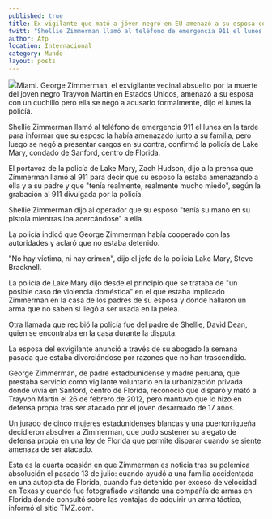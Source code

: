 ```yaml
---
published: true
title: Ex vigilante que mató a jóven negro en EU amenazó a su esposa con cuchillo
twitt: "Shellie Zimmerman llamó al teléfono de emergencia 911 el lunes en la tarde para informar que su esposo la había amenazado junto a su familia, pero luego se negó a presentar cargos en su contra, confirmó la policía de Lake Mary, condado de Sanford, centro de Florida."
author: Afp
location: Internacional
category: Mundo
layout: posts
---
```


![](http://i.imgur.com/NCOZkFUm.jpg)Miami. George Zimmerman, el exvigilante vecinal absuelto por la muerte del joven negro Trayvon Martin en Estados Unidos, amenazó a su esposa con un cuchillo pero ella se negó a acusarlo formalmente, dijo el lunes la policía.

Shellie Zimmerman llamó al teléfono de emergencia 911 el lunes en la tarde para informar que su esposo la había amenazado junto a su familia, pero luego se negó a presentar cargos en su contra, confirmó la policía de Lake Mary, condado de Sanford, centro de Florida.

El portavoz de la policía de Lake Mary, Zach Hudson, dijo a la prensa que Zimmerman llamó al 911 para decir que su esposo la estaba amenazando a ella y a su padre y que "tenía realmente, realmente mucho miedo", según la grabación al 911 divulgada por la policía.

Shellie Zimmerman dijo al operador que su esposo "tenía su mano en su pistola mientras iba acercándose" a ella.

La policía indicó que George Zimmerman había cooperado con las autoridades y aclaró que no estaba detenido.

"No hay víctima, ni hay crimen", dijo el jefe de la policía Lake Mary, Steve Bracknell.

La policía de Lake Mary dijo desde el principio que se trataba de "un posible caso de violencia doméstica" en el que estaba implicado Zimmerman en la casa de los padres de su esposa y donde hallaron un arma que no saben si llegó a ser usada en la pelea.

Otra llamada que recibió la policía fue del padre de Shellie, David Dean, quien se encontraba en la casa durante la disputa.

La esposa del exvigilante anunció a través de su abogado la semana pasada que estaba divorciándose por razones que no han trascendido.

George Zimmerman, de padre estadounidense y madre peruana, que prestaba servicio como vigilante voluntario en la urbanización privada donde vivía en Sanford, centro de Florida, reconoció que disparó y mató a Trayvon Martin el 26 de febrero de 2012, pero mantuvo que lo hizo en defensa propia tras ser atacado por el joven desarmado de 17 años.

Un jurado de cinco mujeres estadunidenses blancas y una puertorriqueña decidieron absolver a Zimmerman, que pudo sostener su alegato de defensa propia en una ley de Florida que permite disparar cuando se siente amenaza de ser atacado.

Esta es la cuarta ocasión en que Zimmerman es noticia tras su polémica absolución el pasado 13 de julio: cuando ayudó a una familia accidentada en una autopista de Florida, cuando fue detenido por exceso de velocidad en Texas y cuando fue fotografiado visitando una compañía de armas en Florida donde consultó sobre las ventajas de adquirir un arma táctica, informó el sitio TMZ.com.
